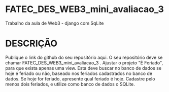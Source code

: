 # FATEC_DES_WEB3_mini_avaliacao_3
Trabalho da aula de Web3 - django com SqLite


# DESCRIÇÃO

Publique o link do github do seu repositório aqui. O seu repositório deve se chamar FATEC_DES_WEB3_mini_avaliacao_3 . 
Ajustar o projeto "É Feriado", para que exista apenas uma view.  Esta deve buscar no banco de dados se hoje é feriado ou não, baseado nos feriados cadastrados no banco de dados. Se hoje for feriado, apresente qual feriado é hoje. Cadastre pelo menos dois feriados, e utilize como banco de dados o SQLite.
